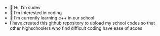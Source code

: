 - 👋 Hi, I’m sudev
- 👀 I’m interested in coding 
- 🌱 I’m currently learning c++ in our school 
- I have created this github repository to upload my school codes so that other highschoolers who find difficult coding have ease of acces

<!---
sudviz/sudviz is a ✨ special ✨ repository because its `README.md` (this file) appears on your GitHub profile.
You can click the Preview link to take a look at your changes.
--->

